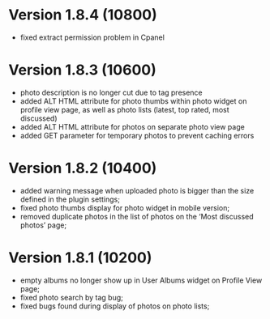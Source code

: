 # Version 1.8.4 (10800)
- fixed extract permission problem in Cpanel

# Version 1.8.3 (10600)
- photo description is no longer cut due to tag presence
- added ALT HTML attribute for photo thumbs within photo widget on profile view page, as well as photo lists (latest, top rated, most discussed)
- added ALT HTML attribute for photos on separate photo view page
- added GET parameter for temporary photos to prevent caching errors

# Version 1.8.2 (10400)
- added warning message when uploaded photo is bigger than the size defined in the plugin settings;
- fixed photo thumbs display for photo widget in mobile version;
- removed duplicate photos in the list of photos on the ‘Most discussed photos’ page;

# Version 1.8.1 (10200)
- empty albums no longer show up in User Albums widget on Profile View page;
- fixed photo search by tag bug;
- fixed bugs found during display of photos on photo lists;